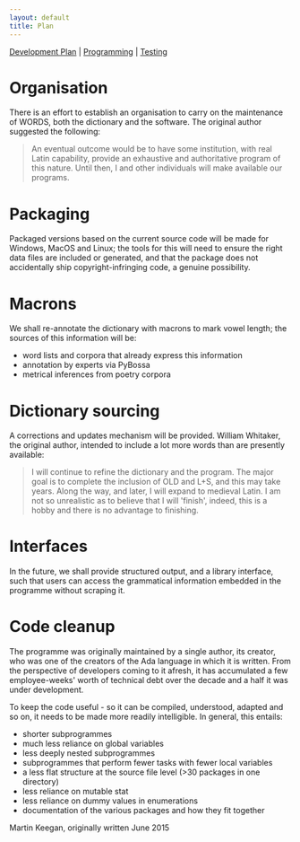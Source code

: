 ```yaml
---
layout: default
title: Plan
---
```


[Development Plan](plan.html) |
[Programming](development.html) |
[Testing](tests.html)

Organisation
============

There is an effort to establish an organisation to carry on the maintenance
of WORDS, both the dictionary and the software. The original author
suggested the following:


> An eventual outcome would be to have some institution, with real Latin
> capability, provide an exhaustive and authoritative program of this
> nature.  Until then, I and other individuals will make available our
> programs.


Packaging
=========

Packaged versions based on the current source code will be made for
Windows, MacOS and Linux; the tools for this will need to ensure the
right data files are included or generated, and that the package does
not accidentally ship copyright-infringing code, a genuine possibility.

Macrons
=======

We shall re-annotate the dictionary with macrons to mark vowel length; the
sources of this information will be:

* word lists and corpora that already express this information
* annotation by experts via PyBossa
* metrical inferences from poetry corpora

Dictionary sourcing
===================

A corrections and updates mechanism will be provided. William Whitaker, the
original author, intended to include a lot more words than are presently
available:

> I will continue to refine the dictionary and the program.  The major goal
> is to complete the inclusion of OLD and L+S, and this may take years.
> Along the way, and later, I will expand to medieval Latin.  I am not so
> unrealistic as to believe that I will 'finish', indeed, this is a hobby
> and there is no advantage to finishing.

Interfaces
==========

In the future, we shall provide structured output, and a library interface,
such that users can access the grammatical information embedded in the
programme without scraping it.

Code cleanup
============

The programme was originally maintained by a single author, its creator, who
was one of the creators of the Ada language in which it is written. From
the perspective of developers coming to it afresh, it has accumulated a
few employee-weeks' worth of technical debt over the decade and a half it
was under development.

To keep the code useful - so it can be compiled, understood, adapted and so
on, it needs to be made more readily intelligible. In general, this entails:

* shorter subprogrammes
* much less reliance on global variables
* less deeply nested subprogrammes
* subprogrammes that perform fewer tasks with fewer local variables
* a less flat structure at the source file level (>30 packages in one directory)
* less reliance on mutable stat
* less reliance on dummy values in enumerations
* documentation of the various packages and how they fit together


Martin Keegan, originally written June 2015
